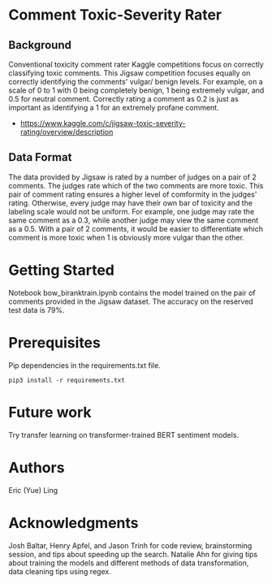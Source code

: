 # Comment Toxic-Severity Rater

## Background
Conventional toxicity comment rater Kaggle competitions focus on correctly classifying toxic comments. This Jigsaw competition focuses equally on correctly identifying the comments' vulgar/ benign levels. For example, on a scale of 0 to 1 with 0 being completely benign, 1 being extremely vulgar, and 0.5 for neutral comment. Correctly rating a comment as 0.2 is just as important as identifying a 1 for an extremely profane comment. 

* https://www.kaggle.com/c/jigsaw-toxic-severity-rating/overview/description

## Data Format
The data provided by Jigsaw is rated by a number of judges on a pair of 2 comments. The judges rate which of the two comments are more toxic. This pair of comment rating ensures a higher level of comformity in the judges' rating. Otherwise, every judge may have their own bar of toxicity and the labeling scale would not be uniform. For example, one judge may rate the same comment as a 0.3, while another judge may view the same comment as a 0.5. With a pair of 2 comments, it would be easier to differentiate which comment is more toxic when 1 is obviously more vulgar than the other. 

# Getting Started
Notebook bow_biranktrain.ipynb contains the model trained on the pair of comments provided in the Jigsaw dataset. The accuracy on the reserved test data is 79%. 

# Prerequisites
Pip dependencies in the requirements.txt file.

    pip3 install -r requirements.txt 
    
# Future work 
Try transfer learning on transformer-trained BERT sentiment models. 

# Authors
Eric (Yue) Ling

# Acknowledgments
Josh Baltar, Henry Apfel, and Jason Trinh for code review, brainstorming session, and tips about speeding up the search. 
Natalie Ahn for giving tips about training the models and different methods of data transformation, data cleaning tips using regex. 

